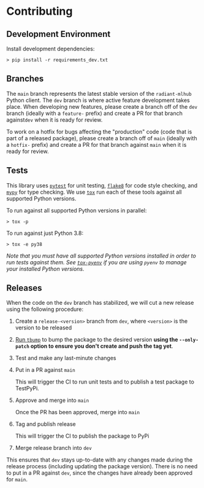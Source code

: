 # Contributing

## Development Environment

Install development dependencies:

```shell
> pip install -r requirements_dev.txt
```

## Branches
The `main` branch represents the latest stable version of the `radiant-mlhub` Python client. The `dev` branch 
is where active feature development takes place. When developing new features, please create a branch off of the 
`dev` branch (ideally with a `feature-` prefix) and create a PR for that branch against`dev` 
when it is ready for review. 

To work on a hotfix for bugs affecting the "production" code (code that is part of a released package), please create 
a branch off of `main` (ideally with a `hotfix-` prefix) and create a PR for that branch against `main` 
when it is ready for review.

## Tests

This library uses [`pytest`](https://docs.pytest.org/en/stable/) for unit testing, [`flake8`](https://flake8.pycqa.org/en/latest/) 
for code style checking, and [`mypy`](https://mypy.readthedocs.io/en/stable/) for type checking. We use [`tox`](https://tox.readthedocs.io/en/latest/examples.html)
run each of these tools against all supported Python versions.

To run against all supported Python versions in parallel:

```shell
> tox -p
```

To run against just Python 3.8:

```shell
> tox -e py38
```

*Note that you must have all supported Python versions installed in order to run tests against them. See [`tox-pyenv`](https://pypi.org/project/tox-pyenv/) if you are 
using `pyenv` to manage your installed Python versions.*  

## Releases

When the code on the `dev` branch has stabilized, we will cut a new release using the following procedure:

1) Create a `release-<version>` branch from `dev`, where `<version>` is the version to be released

2) [Run `tbump`](https://github.com/TankerHQ/tbump#usage) to bump the package to the desired 
   version **using the `--only-patch` option to ensure you don't create and push the tag yet**.

3) Test and make any last-minute changes

4) Put in a PR against `main`

   This will trigger the CI to run unit tests and to publish a test package to TestPyPi.

5) Approve and merge into `main`

   Once the PR has been approved, merge into `main`

6) Tag and publish release

   This will trigger the CI to publish the package to PyPi

7) Merge release branch into `dev`

  This ensures that `dev` stays up-to-date with any changes made during the release process (including updating 
  the package version). There is no need to put in a PR against `dev`, since the changes have already been 
  approved for `main`.